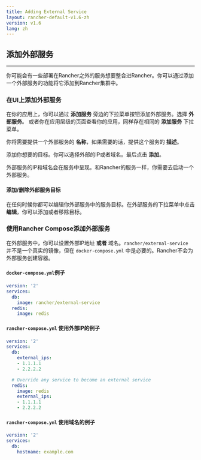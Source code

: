 ```yaml
---
title: Adding External Service
layout: rancher-default-v1.6-zh
version: v1.6
lang: zh
---
```


## 添加外部服务
---

你可能会有一些部署在Rancher之外的服务想要整合进Rancher。你可以通过添加一个外部服务的功能将它添加到Rancher集群中。

### 在UI上添加外部服务

在你的应用上，你可以通过 **添加服务** 旁边的下拉菜单按钮添加外部服务。选择 **外部服务**。 或者你在应用层级的页面查看你的应用，同样存在相同的 **添加服务** 下拉菜单。

你将需要提供一个外部服务的 **名称**，如果需要的话，提供这个服务的 **描述**。

添加你想要的目标。你可以选择外部的IP或者域名。最后点击 **添加**。

外部服务的IP和域名会在服务中呈现。和Rancher的服务一样，你需要去启动一个外部服务。

#### 添加/删除外部服务目标

在任何时候你都可以编辑你外部服务中的服务目标。在外部服务的下拉菜单中点击 **编辑**，你可以添加或者移除目标。

### 使用Rancher Compose添加外部服务

在外部服务中，你可以设置外部IP地址 **或者** 域名。`rancher/external-service` 并不是一个真实的镜像，但在 `docker-compose.yml` 中是必要的。Rancher不会为外部服务创建容器。

#### `docker-compose.yml`例子

```yaml
version: '2'
services:
  db:
    image: rancher/external-service
  redis:
    image: redis
```

#### `rancher-compose.yml` 使用外部IP的例子

```yaml
version: '2'
services:
  db:
    external_ips:
    - 1.1.1.1
    - 2.2.2.2

  # Override any service to become an external service
  redis:
    image: redis
    external_ips:
    - 1.1.1.1
    - 2.2.2.2
```

#### `rancher-compose.yml` 使用域名的例子

```yaml
version: '2'
services:
  db:
    hostname: example.com
```
